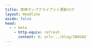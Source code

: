 ```yaml
---
title: 原神マップクライアント更新ログ
layout: Headline
aside: false
head:
  - - meta
    - http-equiv: refresh
      content: 0; url='../blog/IBHSAQ'
---
```

